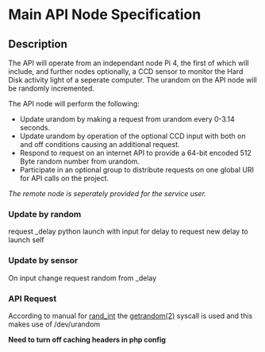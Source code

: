 # Main API Node Specification

## Description
The API will operate from an independant node Pi 4, the first of which will include, and further nodes optionally, a CCD sensor to monitor the Hard Disk activity light of a seperate computer. The urandom on the API node will be randomly incremented.

The API node will perform the following:
* Update urandom by making a request from urandom every 0-3.14 seconds.
* Update urandom by operation of the optional CCD input with both on and off conditions causing an additional request.
* Respond to request on an internet API to provide a 64-bit encoded 512 Byte random number from urandom.
* Participate in an optional group to distribute requests on one global URI for API calls on the project.

*The remote node is seperately provided for the service user.*

### Update by random
request _delay
python launch with input for delay to request new delay to launch self

### Update by sensor
On input change request random from _delay

### API Request
According to manual for [rand_int](https://php.willtech.net.au/manual/en/function.random-int.php) the [getrandom(2)](https://man7.org/linux/man-pages/man2/getrandom.2.html) syscall is used and this makes use of /dev/urandom


**Need to turn off caching headers in php config**
